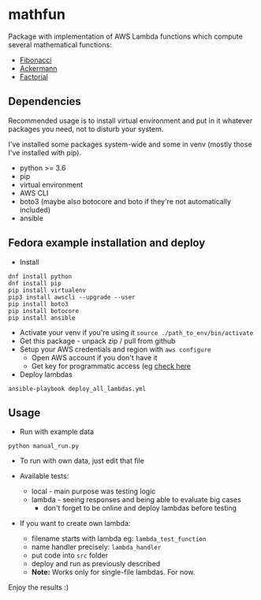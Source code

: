 # mathfun
Package with implementation of AWS Lambda functions 
which compute several mathematical functions:
- [Fibonacci](https://en.wikipedia.org/wiki/Fibonacci_number)
- [Ackermann](https://en.wikipedia.org/wiki/Ackermann_function)
- [Factorial](https://en.wikipedia.org/wiki/Factorial)

## Dependencies
Recommended usage is to install virtual environment 
and put in it whatever packages you need, not to disturb your system.
  
I've installed some packages system-wide and some in venv 
(mostly those I've installed with pip).
  
- python >= 3.6
- pip
- virtual environment
- AWS CLI
- boto3 (maybe also botocore and boto if they're not automatically included)
- ansible

## Fedora example installation and deploy

- Install
```
dnf install python
dnf install pip
pip install virtualenv
pip3 install awscli --upgrade --user
pip install boto3
pip install botocore
pip install ansible
```
- Activate your venv if you're using it 
`source ./path_to_env/bin/activate`
- Get this package - unpack zip / pull from github
- Setup your AWS credentials and region with `aws configure`
  + Open AWS account if you don't have it
  + Get key for programmatic access 
  (eg [check here](https://hackernoon.com/creating-serverless-functions-with-python-and-aws-lambda-901d202d45dc) 
- Deploy lambdas
```
ansible-playbook deploy_all_lambdas.yml
```

## Usage
- Run with example data
```
python manual_run.py
```
- To run with own data, just edit that file

- Available tests:
  - local - main purpose was testing logic 
  - lambda - seeing responses and being able to evaluate big cases
    + don't forget to be online and deploy lambdas before testing

- If you want to create own lambda:
  + filename starts with lambda eg: `lambda_test_function`
  + name handler precisely: `lambda_handler`
  + put code into `src` folder
  + deploy and run as previously described
  + **Note:** Works only for single-file lambdas. For now.

Enjoy the results :)